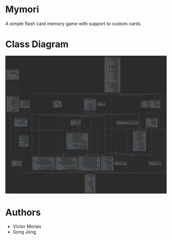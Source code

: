 # Mymori

A simple flash card memory game with support to custom cards

# Class Diagram

![alt text](https://github.com/inuyVessalius/mymori/blob/main/group%20game%20diagram.png?raw=true)

# Authors

* Victor Morais
* Song Jong
